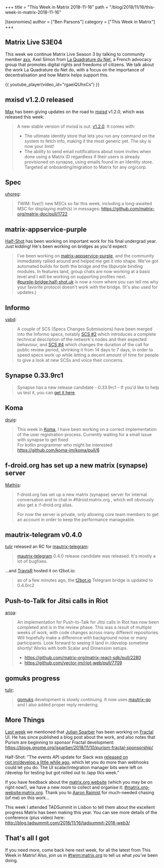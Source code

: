 +++
title = "This Week in Matrix 2018-11-16"
path = "/blog/2018/11/16/this-week-in-matrix-2018-11-16"

[taxonomies]
author = ["Ben Parsons"]
category = ["This Week in Matrix"]
+++

## Matrix Live S3E04

This week we continue Matrix Live Season 3 by talking to community member <a href="https://matrix.to/#/@axx:jaccu.se">axx</a>, Axel Simon from <a href="https://www.laquadrature.net/">La Quadrature du Net</a>, a French advocacy group that promotes digital rights and freedoms of citizens. We talk about the work La Quadrature du Net do, with a focus on the importance of decentralisation and how Matrix helps support this.

{{ youtube_player(video_id="rgaeiQUhsCs") }}

## mxisd v1.2.0 released

<a href="https://matrix.to/#/@max:kamax.io">Max</a> has been giving updates on the road to <a href="https://github.com/kamax-matrix/mxisd/">mxisd</a> v1.2.0, which was released this week:

> A new stable version of mxisd is out: <a href="https://github.com/kamax-matrix/mxisd/releases/tag/v1.2.0">v1.2.0</a>. It comes with:
> <ul>
>   <li>The ultimate identity store that lets you run any command on the system to fetch info, making it the most generic yet. The sky is now your limit!</li>
>   <li>The ability to send email notifications about room invites when done using a Matrix ID regardless if their users is already provisioned on synapse, using emails found in an Identity store. Targeted at onboarding/migration to Matrix for any org/corp.</li>
> </ul>

## Spec

<a href="https://matrix.to/#/@uhoreg:matrix.org">uhoreg</a>:

> TWIM: five(!) new MSCs so far this week, including a long-awaited MSC for displaying math(s) in messages: <a href="https://github.com/matrix-org/matrix-doc/pull/1722">https://github.com/matrix-org/matrix-doc/pull/1722</a>

## matrix-appservice-purple

<a href="https://matrix.to/#/@Half-Shot:half-shot.uk">Half-Shot</a> has been working on important work for his final undergrad year. Just kidding! He's been working on bridges as you'd expect:

> I've been working on <a href="https://github.com/matrix-org/matrix-appservice-purple">matrix-appservice-purple</a>, and the community immediately rallied around and helped me get it into shape. We've got automated builds for both the bridge and the libpurple binding modules. In features land, group chats are now working at a basic level and I will be working on supporting profiles next.<br /><a href="https://matrix.to/#/#purple-bridge:half-shot.uk">#purple-bridge:half-shot.uk</a> is now a room where you can tell me why your favorite protocol doesn't work with the bridge. (It's also used for updates.)

## Informo

<a href="https://matrix.to/#/@vabd:weu.informo.network">vabd</a>:

> A couple of SCS (Specs Changes Submissions) have been merged into the Informo specs, notably <a href="https://github.com/Informo/specs/pull/2">SCS #2</a> which introduces a complete technical description of the network's nodes and their expected behaviour, and <a href="https://github.com/Informo/specs/pull/4">SCS #4</a> which changes the duration of the call for public review period, shrinking it from 14 days to 7 days, in order to speed specs work up while letting a decent amount of time for people to give a look at new SCSs and voice their concerns.

## Synapse 0.33.9rc1

> Synapse has a new release candidate - 0.33.9rc1 - If you'd like to help us test it, you can <a href="https://github.com/matrix-org/synapse/releases/tag/v0.33.9rc1">get it here</a>.

## Koma

<a href="https://matrix.to/#/@druig:matrix.org">druig</a>:

> This week in <a href="https://github.com/koma-im/koma/">Koma</a>, I have been working on a correct implementation of the user registration process. Currently waiting for a small issue with synapse to get fixed<br />For kotlin programmer who might be interested <a href="https://github.com/koma-im/koma/pull/6">https://github.com/koma-im/koma/pull/6</a>

## f-droid.org has set up a new matrix (synapse) server

<a href="https://matrix.to/#/@mathijs:matrix.vgorcum.com">Mathijs</a>:

> f-droid.org has set up a new matrix (synapse) server for internal conversation and to chat in #fdroid:matrix.org , which will obviously also get a :f-droid.org alias.
>
> For now the server is private, only allowing core team members to get an account in order to keep the performance manageable.

## mautrix-telegram v0.4.0

<a href="https://matrix.to/#/@tulir:maunium.net">tulir</a> released an RC for <a href="https://github.com/tulir/mautrix-telegram">mautrix-telegram</a>:

> <a href="https://github.com/tulir/mautrix-telegram">mautrix-telegram</a> 0.4.0 release candidate was released. It's mostly a lot of bugfixes.

…and <a href="https://github.com/turt2live">TravisR</a> hosted it on t2bot.io:

> as of a few minutes ago, the <a href="https://t2bot.io/">t2bot.io</a> Telegram bridge is updated to 0.4.0rc2

## Push-to-Talk for Jitsi calls in Riot

<a href="https://matrix.to/#/@andrewm:amorgan.xyz">anoa</a>:

> An implementation for Push-to-Talk for Jitsi calls in Riot has now been completed and is in the review phase. This was a result of multiple weeks of work, with code changes across many different repositories. Will hopefully make a difference with background noise or many participants. Look forward to seeing it land in /develop sometime shortly! Works with both Scalar and Dimension setups.
> <ul>
>   <li><a href="https://github.com/matrix-org/matrix-react-sdk/pull/2280">https://github.com/matrix-org/matrix-react-sdk/pull/2280</a></li>
>   <li><a href="https://github.com/vector-im/riot-web/pull/7709">https://github.com/vector-im/riot-web/pull/7709</a></li>
> </ul>

## gomuks progress

<a href="again!">tulir</a>:

> <a href="https://github.com/tulir/gomuks">gomuks</a> development is slowly continuing. It now uses <a href="https://github.com/tulir/mautrix-go">mautrix-go</a> and I also added proper reply rendering.

## More Things

<a href="/blog/2018/11/09/this-week-in-matrix-2018-11-09/">Last week</a> we mentioned that <a href="https://matrix.to/#/@iamjsparber:matrix.org">Julian Sparber</a> has been working on <a href="https://wiki.gnome.org/Apps/Fractal">Fractal</a> UI. He has since published a blog post about the work, and also notes that Purism are beginning to sponsor Fractal development: <a href="https://blogs.gnome.org/jsparber/2018/11/10/purism-fractal-sponsorship/">https://blogs.gnome.org/jsparber/2018/11/10/purism-fractal-sponsorship/</a>

Half-Shot: "The events API update for Slack was <a href="/blog/2018/10/19/this-week-in-matrix-2018-10-19/">released on riot.im/develop a little while ago</a>, which let you do more than webhooks could let you do. The UI scalar/integration manager bits were left on /develop for testing but got rolled out to /app this week."

If you have feedback about the <a href="https://matrix.org">matrix.org website</a> (which you may be on right now!), we have a new room to collect and organise it: <a href="https://matrix.to/#/#matrix.org-website:matrix.org">#matrix.org-website:matrix.org</a>. Thank you to <a href="https://matrix.to/#/@aaron:raim.ist">Aaron Raimist</a> for much-needed chasing (of me) on this work…

This week I attended TADSummit in Lisbon to tell them about the excellent progress Matrix has been making this year. You can see more details of the conference (plus video) here: <a href="http://blog.tadsummit.com/2018/11/16/tadsummit-2018-web3/">http://blog.tadsummit.com/2018/11/16/tadsummit-2018-web3/</a>

## That's all I got

If you need more, come back here next week, for all the latest from This Week in Matrix! Also, join us in <a href="https://matrix.to/#/#TWIM:matrix.org">#twim:matrix.org</a> to tell us what <em>you've</em> been doing.
